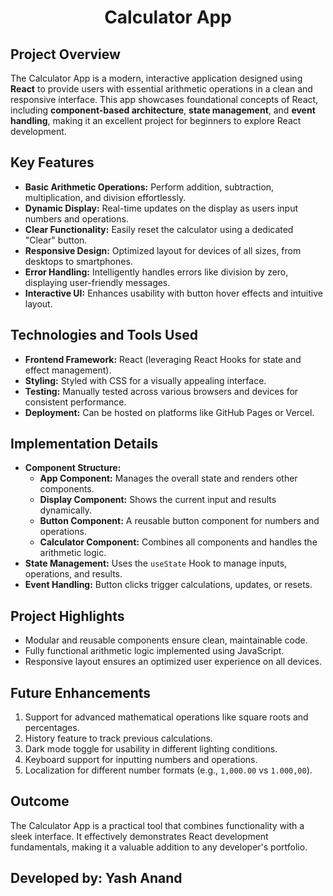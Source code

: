 
   <h1 style="text-align: center;">Calculator App</h1>

   <h2>Project Overview</h2>
    <p>The Calculator App is a modern, interactive application designed using <b>React</b> to provide users with essential arithmetic operations in a clean and responsive interface. This app showcases foundational concepts of React, including <b>component-based architecture</b>, <b>state management</b>, and <b>event handling</b>, making it an excellent project for beginners to explore React development.</p>

   <h2>Key Features</h2>
    <ul>
        <li><b>Basic Arithmetic Operations:</b> Perform addition, subtraction, multiplication, and division effortlessly.</li>
        <li><b>Dynamic Display:</b> Real-time updates on the display as users input numbers and operations.</li>
        <li><b>Clear Functionality:</b> Easily reset the calculator using a dedicated "Clear" button.</li>
        <li><b>Responsive Design:</b> Optimized layout for devices of all sizes, from desktops to smartphones.</li>
        <li><b>Error Handling:</b> Intelligently handles errors like division by zero, displaying user-friendly messages.</li>
        <li><b>Interactive UI:</b> Enhances usability with button hover effects and intuitive layout.</li>
    </ul>

   <h2>Technologies and Tools Used</h2>
    <ul>
        <li><b>Frontend Framework:</b> React (leveraging React Hooks for state and effect management).</li>
        <li><b>Styling:</b> Styled with CSS for a visually appealing interface.</li>
        <li><b>Testing:</b> Manually tested across various browsers and devices for consistent performance.</li>
        <li><b>Deployment:</b> Can be hosted on platforms like GitHub Pages or Vercel.</li>
    </ul>
    <h2>Implementation Details</h2>
    <ul>
        <li><b>Component Structure:</b>
            <ul>
                <li><b>App Component:</b> Manages the overall state and renders other components.</li>
                <li><b>Display Component:</b> Shows the current input and results dynamically.</li>
                <li><b>Button Component:</b> A reusable button component for numbers and operations.</li>
                <li><b>Calculator Component:</b> Combines all components and handles the arithmetic logic.</li>
            </ul>
        </li>
        <li><b>State Management:</b> Uses the <code>useState</code> Hook to manage inputs, operations, and results.</li>
        <li><b>Event Handling:</b> Button clicks trigger calculations, updates, or resets.</li>
    </ul>
    <h2>Project Highlights</h2>
    <ul>
        <li>Modular and reusable components ensure clean, maintainable code.</li>
        <li>Fully functional arithmetic logic implemented using JavaScript.</li>
        <li>Responsive layout ensures an optimized user experience on all devices.</li>
    </ul>
    <h2>Future Enhancements</h2>
    <ol>
        <li>Support for advanced mathematical operations like square roots and percentages.</li>
        <li>History feature to track previous calculations.</li>
        <li>Dark mode toggle for usability in different lighting conditions.</li>
        <li>Keyboard support for inputting numbers and operations.</li>
        <li>Localization for different number formats (e.g., <code>1,000.00</code> vs <code>1.000,00</code>).</li>
    </ol>
    <h2>Outcome</h2>
    <p>The Calculator App is a practical tool that combines functionality with a sleek interface. It effectively demonstrates React development fundamentals, making it a valuable addition to any developer's portfolio.</p>


<h2>Developed by: Yash Anand </h2>
